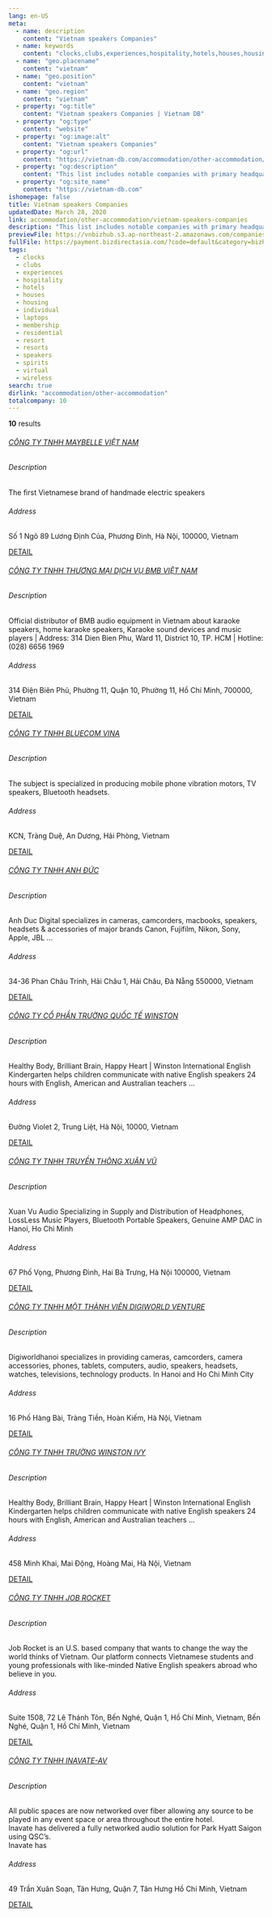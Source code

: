 ```yaml
---
lang: en-US
meta:
  - name: description
    content: "Vietnam speakers Companies"
  - name: keywords
    content: "clocks,clubs,experiences,hospitality,hotels,houses,housing,individual,laptops,membership,residential,resort,resorts,speakers,spirits,virtual,wireless,I559000"
  - name: "geo.placename"
    content: "vietnam"
  - name: "geo.position"
    content: "vietnam"
  - name: "geo.region"
    content: "vietnam"
  - property: "og:title"
    content: "Vietnam speakers Companies | Vietnam DB"
  - property: "og:type"
    content: "website"
  - property: "og:image:alt"
    content: "Vietnam speakers Companies"
  - property: "og:url"
    content: "https://vietnam-db.com/accommodation/other-accommodation/vietnam-speakers-companies"
  - property: "og:description"
    content: "This list includes notable companies with primary headquarters located in the Vietnam that are engaged in business activities of speakers, updated on March 28, 2020.This list was compiled automatically by our AI-powered algorithm and curated by our team of analysts"
  - property: "og:site_name"
    content: "https://vietnam-db.com"
ishomepage: false
title: Vietnam speakers Companies
updatedDate: March 28, 2020
link: accommodation/other-accommodation/vietnam-speakers-companies
description: "This list includes notable companies with primary headquarters located in the Vietnam that are engaged in business activities of speakers, updated on March 28, 2020.This list was compiled automatically by our AIpowered algorithm and curated by our team of analysts"
previewFile: https://vnbizhub.s3.ap-northeast-2.amazonaws.com/companies/vietnam-speakers-companies_preview.xlsx
fullFile: https://payment.bizdirectasia.com/?code=default&category=bizhub&item=vietnam-speakers-companies&redirect=https://vietnam-db.com
tags: 
  - clocks
  - clubs
  - experiences
  - hospitality
  - hotels
  - houses
  - housing
  - individual
  - laptops
  - membership
  - residential
  - resort
  - resorts
  - speakers
  - spirits
  - virtual
  - wireless
search: true
dirlink: "accommodation/other-accommodation"
totalcompany: 10
---
```


<p class="fs-medium textColorHighlight"><strong>10</strong> results</p>
<div class="bd-item">
    <div class="item-content">
        <h6 class="textColorPrimary item-title"><a class="textColorPrimary" href="/accommodation/other-accommodation/vietnam-speakers-companies/level3-maybelle-viet-nam-company-limited-2834865">CÔNG TY TNHH MAYBELLE VIỆT NAM</a></h6>
        <h6 class="bd-label">Description</h6>
        <p>The first Vietnamese brand of handmade electric speakers</p>
        <h6 class="bd-label">Address</h6>
        <p>Số 1 Ngõ 89 Lương Định Của, Phương Đình, Hà Nội, 100000, Vietnam</p>
        <p>
            <a class="btn btn-sm btn-primary" href="/accommodation/other-accommodation/vietnam-speakers-companies/level3-maybelle-viet-nam-company-limited-2834865">DETAIL <i class="bd-icon ic_arrow_back"></i></a>
        </p>
    </div>
</div>

<div class="bd-item">
    <div class="item-content">
        <h6 class="textColorPrimary item-title"><a class="textColorPrimary" href="/accommodation/other-accommodation/vietnam-speakers-companies/level3-bmb-viet-nam-service-trading-company-limited-2981157">CÔNG TY TNHH THƯƠNG MẠI DỊCH VỤ BMB VIỆT NAM</a></h6>
        <h6 class="bd-label">Description</h6>
        <p>Official distributor of BMB audio equipment in Vietnam about karaoke speakers, home karaoke speakers, Karaoke sound devices and music players | Address: 314 Dien Bien Phu, Ward 11, District 10, TP. HCM | Hotline: (028) 6656 1969</p>
        <h6 class="bd-label">Address</h6>
        <p>314 Điện Biên Phủ, Phường 11, Quận 10, Phường 11, Hồ Chí Minh, 700000, Vietnam</p>
        <p>
            <a class="btn btn-sm btn-primary" href="/accommodation/other-accommodation/vietnam-speakers-companies/level3-bmb-viet-nam-service-trading-company-limited-2981157">DETAIL <i class="bd-icon ic_arrow_back"></i></a>
        </p>
    </div>
</div>

<div class="bd-item">
    <div class="item-content">
        <h6 class="textColorPrimary item-title"><a class="textColorPrimary" href="/accommodation/other-accommodation/vietnam-speakers-companies/level3-bluecom-vina-company-limited-2650241">CÔNG TY TNHH BLUECOM VINA</a></h6>
        <h6 class="bd-label">Description</h6>
        <p>The subject is specialized in producing mobile phone vibration motors, TV speakers, Bluetooth headsets.</p>
        <h6 class="bd-label">Address</h6>
        <p>KCN, Tràng Duệ, An Dương, Hải Phòng, Vietnam</p>
        <p>
            <a class="btn btn-sm btn-primary" href="/accommodation/other-accommodation/vietnam-speakers-companies/level3-bluecom-vina-company-limited-2650241">DETAIL <i class="bd-icon ic_arrow_back"></i></a>
        </p>
    </div>
</div>

<div class="bd-item">
    <div class="item-content">
        <h6 class="textColorPrimary item-title"><a class="textColorPrimary" href="/accommodation/other-accommodation/vietnam-speakers-companies/level3-anh-duc-company-limited-2795216">CÔNG TY TNHH ANH ĐỨC</a></h6>
        <h6 class="bd-label">Description</h6>
        <p>Anh Duc Digital specializes in cameras, camcorders, macbooks, speakers, headsets &amp; accessories of major brands Canon, Fujifilm, Nikon, Sony, Apple, JBL ...</p>
        <h6 class="bd-label">Address</h6>
        <p>34-36 Phan Châu Trinh, Hải Châu 1, Hải Châu, Đà Nẵng 550000, Vietnam</p>
        <p>
            <a class="btn btn-sm btn-primary" href="/accommodation/other-accommodation/vietnam-speakers-companies/level3-anh-duc-company-limited-2795216">DETAIL <i class="bd-icon ic_arrow_back"></i></a>
        </p>
    </div>
</div>

<div class="bd-item">
    <div class="item-content">
        <h6 class="textColorPrimary item-title"><a class="textColorPrimary" href="/accommodation/other-accommodation/vietnam-speakers-companies/level3-winston-international-school-joint-stock-company-2683678">CÔNG TY CỔ PHẦN TRƯỜNG QUỐC TẾ WINSTON</a></h6>
        <h6 class="bd-label">Description</h6>
        <p>Healthy Body, Brilliant Brain, Happy Heart | Winston International English Kindergarten helps children communicate with native English speakers 24 hours with English, American and Australian teachers ...</p>
        <h6 class="bd-label">Address</h6>
        <p>Đường Violet 2, Trung Liệt, Hà Nội, 10000, Vietnam</p>
        <p>
            <a class="btn btn-sm btn-primary" href="/accommodation/other-accommodation/vietnam-speakers-companies/level3-winston-international-school-joint-stock-company-2683678">DETAIL <i class="bd-icon ic_arrow_back"></i></a>
        </p>
    </div>
</div>

<div class="bd-item">
    <div class="item-content">
        <h6 class="textColorPrimary item-title"><a class="textColorPrimary" href="/accommodation/other-accommodation/vietnam-speakers-companies/level3-xuan-vu-media-company-limited-2726711">CÔNG TY TNHH TRUYỀN THÔNG XUÂN VŨ</a></h6>
        <h6 class="bd-label">Description</h6>
        <p>Xuan Vu Audio Specializing in Supply and Distribution of Headphones, LossLess Music Players, Bluetooth Portable Speakers, Genuine AMP DAC in Hanoi, Ho Chi Minh</p>
        <h6 class="bd-label">Address</h6>
        <p>67 Phố Vọng, Phương Đình, Hai Bà Trưng, Hà Nội 100000, Vietnam</p>
        <p>
            <a class="btn btn-sm btn-primary" href="/accommodation/other-accommodation/vietnam-speakers-companies/level3-xuan-vu-media-company-limited-2726711">DETAIL <i class="bd-icon ic_arrow_back"></i></a>
        </p>
    </div>
</div>

<div class="bd-item">
    <div class="item-content">
        <h6 class="textColorPrimary item-title"><a class="textColorPrimary" href="/accommodation/other-accommodation/vietnam-speakers-companies/level3-digiworld-venture-company-limited-2673634">CÔNG TY TNHH MỘT THÀNH VIÊN DIGIWORLD VENTURE</a></h6>
        <h6 class="bd-label">Description</h6>
        <p>Digiworldhanoi specializes in providing cameras, camcorders, camera accessories, phones, tablets, computers, audio, speakers, headsets, watches, televisions, technology products. In Hanoi and Ho Chi Minh City</p>
        <h6 class="bd-label">Address</h6>
        <p>16 Phố Hàng Bài, Tràng Tiền, Hoàn Kiếm, Hà Nội, Vietnam</p>
        <p>
            <a class="btn btn-sm btn-primary" href="/accommodation/other-accommodation/vietnam-speakers-companies/level3-digiworld-venture-company-limited-2673634">DETAIL <i class="bd-icon ic_arrow_back"></i></a>
        </p>
    </div>
</div>

<div class="bd-item">
    <div class="item-content">
        <h6 class="textColorPrimary item-title"><a class="textColorPrimary" href="/accommodation/other-accommodation/vietnam-speakers-companies/level3-winston-ivy-school-company-limited-2648871">CÔNG TY TNHH TRƯỜNG WINSTON IVY</a></h6>
        <h6 class="bd-label">Description</h6>
        <p>Healthy Body, Brilliant Brain, Happy Heart | Winston International English Kindergarten helps children communicate with native English speakers 24 hours with English, American and Australian teachers ...</p>
        <h6 class="bd-label">Address</h6>
        <p>458 Minh Khai, Mai Động, Hoàng Mai, Hà Nội, Vietnam</p>
        <p>
            <a class="btn btn-sm btn-primary" href="/accommodation/other-accommodation/vietnam-speakers-companies/level3-winston-ivy-school-company-limited-2648871">DETAIL <i class="bd-icon ic_arrow_back"></i></a>
        </p>
    </div>
</div>

<div class="bd-item">
    <div class="item-content">
        <h6 class="textColorPrimary item-title"><a class="textColorPrimary" href="/accommodation/other-accommodation/vietnam-speakers-companies/level3-job-rocket-company-limited-2691044">CÔNG TY TNHH JOB ROCKET</a></h6>
        <h6 class="bd-label">Description</h6>
        <p>Job Rocket is an U.S. based company that wants to change the way the world thinks of Vietnam. Our platform connects Vietnamese students and young professionals with like-minded Native English speakers abroad who believe in you.</p>
        <h6 class="bd-label">Address</h6>
        <p>Suite 1508, 72 Lê Thánh Tôn, Bến Nghé, Quận 1, Hồ Chí Minh, Vietnam, Bến Nghé, Quận 1, Hồ Chí Minh, Vietnam</p>
        <p>
            <a class="btn btn-sm btn-primary" href="/accommodation/other-accommodation/vietnam-speakers-companies/level3-job-rocket-company-limited-2691044">DETAIL <i class="bd-icon ic_arrow_back"></i></a>
        </p>
    </div>
</div>

<div class="bd-item">
    <div class="item-content">
        <h6 class="textColorPrimary item-title"><a class="textColorPrimary" href="/accommodation/other-accommodation/vietnam-speakers-companies/level3-inavate-av-company-limited-2845959">CÔNG TY TNHH INAVATE-AV</a></h6>
        <h6 class="bd-label">Description</h6>
        <p>All public spaces are now networked over fiber allowing any source to be played in any event space or area throughout the entire hotel.<br>Inavate has delivered a fully networked audio solution for Park Hyatt Saigon using QSC’s.<br>Inavate has </p>
        <h6 class="bd-label">Address</h6>
        <p>49 Trần Xuân Soạn, Tân Hưng, Quận 7, Tân Hưng Hồ Chí Minh, Vietnam</p>
        <p>
            <a class="btn btn-sm btn-primary" href="/accommodation/other-accommodation/vietnam-speakers-companies/level3-inavate-av-company-limited-2845959">DETAIL <i class="bd-icon ic_arrow_back"></i></a>
        </p>
    </div>
</div>

